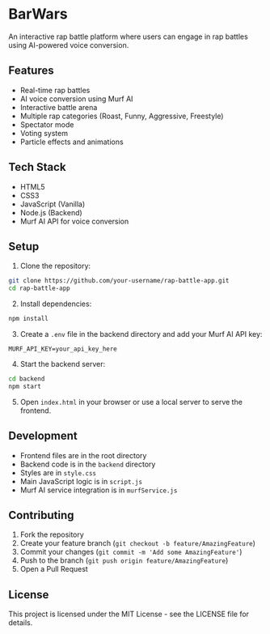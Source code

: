 # BarWars

An interactive rap battle platform where users can engage in rap battles using AI-powered voice conversion.

## Features

- Real-time rap battles
- AI voice conversion using Murf AI
- Interactive battle arena
- Multiple rap categories (Roast, Funny, Aggressive, Freestyle)
- Spectator mode
- Voting system
- Particle effects and animations

## Tech Stack

- HTML5
- CSS3
- JavaScript (Vanilla)
- Node.js (Backend)
- Murf AI API for voice conversion

## Setup

1. Clone the repository:
```bash
git clone https://github.com/your-username/rap-battle-app.git
cd rap-battle-app
```

2. Install dependencies:
```bash
npm install
```

3. Create a `.env` file in the backend directory and add your Murf AI API key:
```
MURF_API_KEY=your_api_key_here
```

4. Start the backend server:
```bash
cd backend
npm start
```

5. Open `index.html` in your browser or use a local server to serve the frontend.

## Development

- Frontend files are in the root directory
- Backend code is in the `backend` directory
- Styles are in `style.css`
- Main JavaScript logic is in `script.js`
- Murf AI service integration is in `murfService.js`

## Contributing

1. Fork the repository
2. Create your feature branch (`git checkout -b feature/AmazingFeature`)
3. Commit your changes (`git commit -m 'Add some AmazingFeature'`)
4. Push to the branch (`git push origin feature/AmazingFeature`)
5. Open a Pull Request

## License

This project is licensed under the MIT License - see the LICENSE file for details. 
